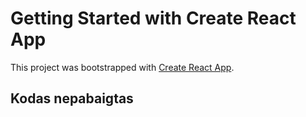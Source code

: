 # Getting Started with Create React App

This project was bootstrapped with [Create React App](https://github.com/facebook/create-react-app).

## Kodas nepabaigtas
